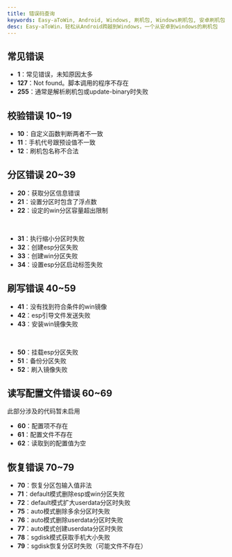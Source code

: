 ```yaml
---
title: 错误码查询
keywords: Easy-aToWin, Android, Windows, 刷机包, Windows刷机包, 安卓刷机包,  Windows11, Windows10, Windows 11 arm, Windows 10 arm, 安卓刷Windows, 小米刷Windows, 一加刷Windows, 红米刷Windows, 亦魔
desc: Easy-aToWin，轻松从Android跨越到Windows，一个从安卓到windows的刷机包
---
```

## 常见错误
+ **1**：常见错误，未知原因太多
+ **127**：Not found。脚本调用的程序不存在
+ **255**：通常是解析刷机包或update-binary时失败
## 校验错误 10~19
+ **10**：自定义函数判断两者不一致  
+ **11**：手机代号跟预设值不一致  
+ **12**：刷机包名称不合法  
## 分区错误 20~39
+ **20**：获取分区信息错误  
+ **21**：设置分区时包含了浮点数  
+ **22**：设定的win分区容量超出限制  
</br>

+ **31**：执行缩小分区时失败  
+ **32**：创建esp分区失败  
+ **33**：创建win分区失败  
+ **34**：设置esp分区启动标签失败  
## 刷写错误 40~59
+ **41**：没有找到符合条件的win镜像
+ **42**：esp引导文件发送失败  
+ **43**：安装win镜像失败  
</br>

+ **50**：挂载esp分区失败  
+ **51**：备份分区失败  
+ **52**：刷入镜像失败  
## 读写配置文件错误 60~69
此部分涉及的代码暂未启用
+ **60**：配置项不存在  
+ **61**：配置文件不存在  
+ **62**：读取到的配置值为空
## 恢复错误 70~79
+ **70**：恢复分区包输入值非法
+ **71**：default模式删除esp或win分区失败  
+ **72**：default模式扩大userdata分区时失败
+ **75**：auto模式删除多余分区时失败 
+ **76**：auto模式删除userdata分区时失败 
+ **77**：auto模式创建userdata分区时失败 
+ **78**：sgdisk模式获取手机大小失败  
+ **79**：sgdisk恢复分区时失败（可能文件不存在）